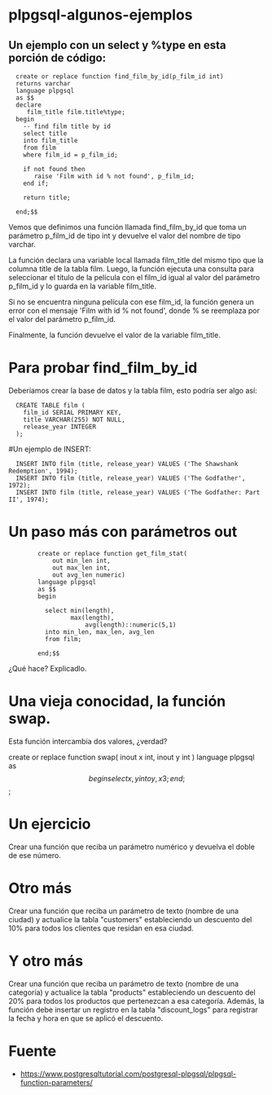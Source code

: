 # plpgsql-algunos-ejemplos

## Un ejemplo con un select y %type en esta porción de código:

      create or replace function find_film_by_id(p_film_id int)
      returns varchar
      language plpgsql
      as $$
      declare
         film_title film.title%type;
      begin
        -- find film title by id
        select title 
        into film_title
        from film
        where film_id = p_film_id;

        if not found then
           raise 'Film with id % not found', p_film_id;
        end if;

        return title;

      end;$$

Vemos que definimos una función llamada find_film_by_id que toma un parámetro p_film_id de tipo int y devuelve el valor del nombre de tipo varchar.

La función declara una variable local llamada film_title del mismo tipo que la columna title de la tabla film. Luego, la función ejecuta una consulta para seleccionar el título de la película con el film_id igual al valor del parámetro p_film_id y lo guarda en la variable film_title.

Si no se encuentra ninguna película con ese film_id, la función genera un error con el mensaje 'Film with id % not found', donde % se reemplaza por el valor del parámetro p_film_id.

Finalmente, la función devuelve el valor de la variable film_title.

# Para probar find_film_by_id

Deberíamos crear la base de datos y la tabla film, esto podría ser algo así:

      CREATE TABLE film (
        film_id SERIAL PRIMARY KEY,
        title VARCHAR(255) NOT NULL,
        release_year INTEGER
      );
      
#Un ejemplo de INSERT:
 
      INSERT INTO film (title, release_year) VALUES ('The Shawshank Redemption', 1994);
      INSERT INTO film (title, release_year) VALUES ('The Godfather', 1972);
      INSERT INTO film (title, release_year) VALUES ('The Godfather: Part II', 1974);
      
      
# Un paso más con parámetros out

            create or replace function get_film_stat(
                out min_len int,
                out max_len int,
                out avg_len numeric) 
            language plpgsql
            as $$
            begin

              select min(length),
                     max(length),
                         avg(length)::numeric(5,1)
              into min_len, max_len, avg_len
              from film;

            end;$$

¿Qué hace? Explicadlo.

# Una vieja conocidad, la función swap.

Esta función intercambia dos valores, ¿verdad?

create or replace function swap(
	inout x int,
	inout y int
) 
language plpgsql	
as $$
begin
   select x,y into y,x3 ;
end; $$;

# Un ejercicio

Crear una función que reciba un parámetro numérico y devuelva el doble de ese número.

# Otro más

 Crear una función que reciba un parámetro de texto (nombre de una ciudad) y actualice la tabla "customers" estableciendo un descuento del 10% para todos los clientes que residan en esa ciudad.
 
 # Y otro más
 
 Crear una función que reciba un parámetro de texto (nombre de una categoría) y actualice la tabla "products" estableciendo un descuento del 20% para todos los productos que pertenezcan a esa categoría. Además, la función debe insertar un registro en la tabla "discount_logs" para registrar la fecha y hora en que se aplicó el descuento.

# Fuente

- https://www.postgresqltutorial.com/postgresql-plpgsql/plpgsql-function-parameters/
